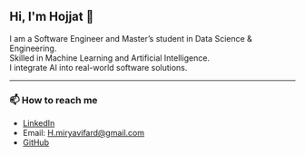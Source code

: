 ## Hi, I'm Hojjat 👋  

I am a Software Engineer and Master’s student in Data Science & Engineering.  
Skilled in Machine Learning and Artificial Intelligence.  
I integrate AI into real-world software solutions.  


---

### 📫 How to reach me
- [LinkedIn](https://www.linkedin.com/in/hojjat-miryavifard)  
- Email: H.miryavifard@gmail.com  
- [GitHub](https://github.com/HMiry)  

